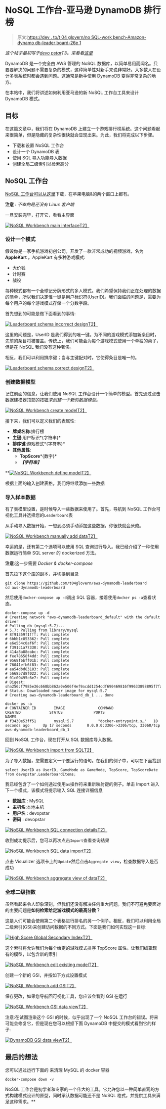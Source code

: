 # NoSQL 工作台-亚马逊 DynamoDB 排行榜

> 原文:[https://dev . to/t 04 glovern/no SQL-work bench-Amazon-dynamo db-leader board-26e 1](https://dev.to/t04glovern/nosql-workbench-amazon-dynamodb-leaderboard-26e1)

*这个帖子最初写于[devo pstar](https://devopstar.com/)T3。来看看[这里](https://devopstar.com/2019/09/22/nosql-workbench-amazon-dynamodb-leaderboard/)*

DynamoDB 是一个完全由 AWS 管理的 NoSQL 数据库，以简单易用而闻名。只要要解决的问题不需要复杂的模式，这种简单性对新手来说非常好。大多数人在设计多表系统时都会遇到问题。这通常是新手使用 DynamoDB 变得非常复杂的地方。

在本帖中，我们将讲述如何利用亚马逊的新 NoSQL 工作台工具来设计 DynamoDB 模式。

## [](#goal)目标

在这篇文章中，我们将在 DynamoDB 上建立一个游戏排行榜系统。这个问题看起来很简单，但是隐藏的复杂性很快就会显现出来。为此，我们将完成以下步骤。

*   下载和设置 NoSQL 工作台
*   设计一个 DynamoDB 表
*   使用 SQL 导入功能导入数据
*   创建全局二级索引以检索高分

## [](#nosql-workbench)NoSQL 工作台

[NoSQL 工作台可以从这里](https://docs.aws.amazon.com/amazondynamodb/latest/developerguide/workbench.settingup.html)下载，在苹果电脑&的两个窗口上都有。

**注意** : *不幸的是还没有 Linux 客户端*

一旦安装完毕，打开它，看看主界面

[![NoSQL Workbench main interface](img/d71b667dd6d159b5a2b20966a36b8356.png)T2】](https://res.cloudinary.com/practicaldev/image/fetch/s--kAPw5LIE--/c_limit%2Cf_auto%2Cfl_progressive%2Cq_auto%2Cw_880/https://raw.githubusercontent.com/t04glovern/aws-dynamodb-leaderboard/master/.blog/img/aws-nosql-workbench-01.png)

### [](#design-a-schema)设计一个模式

假设你是一家手机游戏初创公司，开发了一款非常成功的视频游戏，名为 **AppleKart** 。AppleKart 有多种游戏模式:

*   大价钱
*   计时赛
*   战役

每种模式都有一个全球记分牌形式的多人模式。我们希望保持我们正在处理的数据的简单，所以我们决定惟一键是用户标识符(UserID)。我们面临的问题是，需要为每个用户的每个游戏模式存储一个分数字段。

首先想到的可能是做下面看到的事情:

[![Leaderboard schema incorrect design](img/bb5c45fc251a3db3ed4e1924ec27b632.png)T2】](https://res.cloudinary.com/practicaldev/image/fetch/s--TlXUGCF7--/c_limit%2Cf_auto%2Cfl_progressive%2Cq_auto%2Cw_880/https://raw.githubusercontent.com/t04glovern/aws-dynamodb-leaderboard/master/.blog/img/aws-leaderboard-schema-01.png)

这里的问题是，UserID 是我们得到的唯一键。为不同的游戏模式添加新条目时，先前的条目将被覆盖。传统上，我们可能会为每个游戏模式使用一个单独的桌子，但是在 NoSQL 我们没有这种奢侈。

相反，我们可以利用排序键；当与主键配对时，它使得条目是唯一的。

[![Leaderboard schema correct design](img/9525ee30918a3f4a5e1dfc1e75ffe715.png)T2】](https://res.cloudinary.com/practicaldev/image/fetch/s--Q0_1FaGv--/c_limit%2Cf_auto%2Cfl_progressive%2Cq_auto%2Cw_880/https://raw.githubusercontent.com/t04glovern/aws-dynamodb-leaderboard/master/.blog/img/aws-leaderboard-schema-02.png)

### [](#create-data-model)创建数据模型

记住前面的信息，让我们使用 NoSQL 工作台设计一个简单的模型。首先通过点击数据建模器顶部的按钮*来创建一个新的数据模型。*

[![NoSQL Workbench create model](img/a949d6c7027d619c7a530665cf17a3ef.png)T2】](https://res.cloudinary.com/practicaldev/image/fetch/s--usHvb_Y1--/c_limit%2Cf_auto%2Cfl_progressive%2Cq_auto%2Cw_880/https://raw.githubusercontent.com/t04glovern/aws-dynamodb-leaderboard/master/.blog/img/aws-leaderboard-schema-03.png)

接下来，我们可以定义我们的表属性:

*   **牌桌名称**:排行榜
*   **主键**:用户标识*{字符串}*
*   **排序键**:游戏模式*{字符串}*
*   **其他属性**:
    *   **TopScore***{数字}*
    *   ***【字符串】***

 **[![NoSQL Workbench define model](img/33509c9a00be95b61b036b87efbeac64.png)T2】](https://res.cloudinary.com/practicaldev/image/fetch/s--DZO3Y-75--/c_limit%2Cf_auto%2Cfl_progressive%2Cq_auto%2Cw_880/https://raw.githubusercontent.com/t04glovern/aws-dynamodb-leaderboard/master/.blog/img/aws-leaderboard-schema-04.png)

根据上面的输入创建表格，我们将继续添加一些数据

### [](#importing-sample-data)导入样本数据

有了表模型设置，是时候导入一些数据来使用了。首先，导航到 NoSQL 工作台可视化工具并选择您的`Leaderboard`表

从手动导入数据开始，一想到必须手动添加这些数据，你很快就会厌倦。

[![NoSQL Workbench manually add data](img/680def6892912992a32f863e43233b75.png)T2】](https://res.cloudinary.com/practicaldev/image/fetch/s--lb2CsqIb--/c_limit%2Cf_auto%2Cfl_progressive%2Cq_auto%2Cw_880/https://raw.githubusercontent.com/t04glovern/aws-dynamodb-leaderboard/master/.blog/img/aws-nosql-data-import-01.png)

幸运的是，还有第二个选项可以使用 SQL 查询进行导入。我已经介绍了一种使用数据运行简单 SQL server 的 dockerized 方法。

**注意**:这一步需要 *Docker & docker-compose*

首先拉下这个库的副本，并切换到目录

```
git clone https://github.com/t04glovern/aws-dynamodb-leaderboard
cd aws-dynamodb-leaderboard 
```

然后使用`docker-compose up -d`调出 SQL 容器，接着使用`docker ps -a`查看状态。

```
docker-compose up -d
# Creating network "aws-dynamodb-leaderboard_default" with the default driver
# Pulling db (mysql:5.7)...
# 5.7: Pulling from library/mysql
# 8f91359f1fff: Pull complete
# 6bbb1c853362: Pull complete
# e6e554c0af6f: Pull complete
# f391c1a77330: Pull complete
# 414a8a88eabc: Pull complete
# fee78658f4dd: Pull complete
# 9568f6bff01b: Pull complete
# 76041efb6f83: Pull complete
# ea54dbd83183: Pull complete
# 566857d8f022: Pull complete
# 01c09495c6e7: Pull complete
# Digest: sha256:f7985e36c668bb862a0e506f4ef9acdd1254cdf690469816f99633898895f7fa
# Status: Downloaded newer image for mysql:5.7
# Creating aws-dynamodb-leaderboard_db_1 ... done

docker ps -a
# CONTAINER ID        IMAGE               COMMAND                  CREATED             STATUS              PORTS                               NAMES
# f3430e53ff51        mysql:5.7           "docker-entrypoint.s…"   18 seconds ago      Up 17 seconds       0.0.0.0:3306->3306/tcp, 33060/tcp   aws-dynamodb-leaderboard_db_1 
```

回到 NoSQL 工作台，现在打开从 SQL 数据库导入数据。

[![NoSQL Workbench import from SQL](img/0b976dacdd1859a52dcfdb284fe4ddd1.png)T2】](https://res.cloudinary.com/practicaldev/image/fetch/s--j-NMv15n--/c_limit%2Cf_auto%2Cfl_progressive%2Cq_auto%2Cw_880/https://raw.githubusercontent.com/t04glovern/aws-dynamodb-leaderboard/master/.blog/img/aws-dynamodb-leaderboard-01.png)

为了导入数据，您需要定义一个要运行的语句。在我们的例子中，可以在下面找到

```
select UserID as UserID, GameMode as GameMode, TopScore, TopScoreDate from devopstar.LeaderboardItems; 
```

我已经包含了一个如何通过使用`as`操作符来重新映射键的例子。单击 Import 进入下一个模式，该模式将提示输入 SQL 连接详细信息

*   **数据库** : MySQL
*   **主机名**:本地主机
*   **用户名** : devopstar
*   **密码** : devopstar

[![NoSQL Workbench SQL connection details](img/984418dcd1e1bae8cfb05845b177fd54.png)T2】](https://res.cloudinary.com/practicaldev/image/fetch/s--a1OUjmLe--/c_limit%2Cf_auto%2Cfl_progressive%2Cq_auto%2Cw_880/https://raw.githubusercontent.com/t04glovern/aws-dynamodb-leaderboard/master/.blog/img/aws-dynamodb-leaderboard-02.png)

收到成功提示后，您可以再次点击`Import`查看查询结果

[![NoSQL Workbench SQL data import](img/5956d023e93d464723e977c2b0fb5afc.png)T2】](https://res.cloudinary.com/practicaldev/image/fetch/s--lTYzyiG3--/c_limit%2Cf_auto%2Cfl_progressive%2Cq_auto%2Cw_880/https://raw.githubusercontent.com/t04glovern/aws-dynamodb-leaderboard/master/.blog/img/aws-dynamodb-leaderboard-03.png)

点击 Visualizer 选项卡上的`Update`然后点击`Aggregate view`，检查数据导入是否成功

[![NoSQL Workbench aggregate view of data](img/659a87a30eb60cf709dace1f5600fd88.png)T2】](https://res.cloudinary.com/practicaldev/image/fetch/s--sxUh5qPC--/c_limit%2Cf_auto%2Cfl_progressive%2Cq_auto%2Cw_880/https://raw.githubusercontent.com/t04glovern/aws-dynamodb-leaderboard/master/.blog/img/aws-nosql-data-import-02.png)

### [](#global-secondary-index)全球二级指数

虽然看起来令人印象深刻，但我们还没有解决任何重大问题。我们不可避免要面对的主要问题是**如何检索给定游戏模式的最高分数？**

这是人们可能会使用第二个表格进行排名的另一个例子。相反，我们可以利用全局二级索引(GSI)来创建访问数据的不同方式。下面是我们如何实现这一目标:

[![High Score Global Secondary Index](img/7258e3c0d13d5a0d9404d5fe2c12335f.png)T2】](https://res.cloudinary.com/practicaldev/image/fetch/s--KH3WwILs--/c_limit%2Cf_auto%2Cfl_progressive%2Cq_auto%2Cw_880/https://raw.githubusercontent.com/t04glovern/aws-dynamodb-leaderboard/master/.blog/img/aws-leaderboard-schema-05.png)

这个索引将允许我们为每个给定的游戏模式排序 TopScore 属性。让我们编辑现有的模型，以包含新的索引

[![NoSQL Workbench edit existing model](img/a4c7aed0dbef0111f8b24d21a56eb49d.png)T2】](https://res.cloudinary.com/practicaldev/image/fetch/s--NyEEM2oZ--/c_limit%2Cf_auto%2Cfl_progressive%2Cq_auto%2Cw_880/https://raw.githubusercontent.com/t04glovern/aws-dynamodb-leaderboard/master/.blog/img/aws-dynamodb-leaderboard-04.png)

创建一个新的 GSI，并按如下方式设置模式

[![NoSQL Workbench add GSI](img/26652a98b7b891ba9cd2e2180ee7c42a.png)T2】](https://res.cloudinary.com/practicaldev/image/fetch/s--fxgmhmOb--/c_limit%2Cf_auto%2Cfl_progressive%2Cq_auto%2Cw_880/https://raw.githubusercontent.com/t04glovern/aws-dynamodb-leaderboard/master/.blog/img/aws-dynamodb-leaderboard-05.png)

保存更改，如果您导航回可视化工具，您应该会看到 GSI 在运行

[![NoSQL Workbench GSI data view](img/6f334c792f00483349161ac8f0f03955.png)T2】](https://res.cloudinary.com/practicaldev/image/fetch/s--ZAtq0VcJ--/c_limit%2Cf_auto%2Cfl_progressive%2Cq_auto%2Cw_880/https://raw.githubusercontent.com/t04glovern/aws-dynamodb-leaderboard/master/.blog/img/aws-dynamodb-leaderboard-06.png)

注意:在试图渲染这个 GSI 的时候，似乎出现了一个 NoSQL 工作台的错误。将来可能会修复它，但是现在您可以根据下面 DynamoDB 中提交的模式看到它的样子:

[![DynamoDB GSI data view](img/fcde749cb3b2ef39c89abd4c8be99f2c.png)T2】](https://res.cloudinary.com/practicaldev/image/fetch/s--0cL-IA2j--/c_limit%2Cf_auto%2Cfl_progressive%2Cq_auto%2Cw_880/https://raw.githubusercontent.com/t04glovern/aws-dynamodb-leaderboard/master/.blog/img/aws-dynamodb-leaderboard-07.png)

## [](#final-thoughts)最后的想法

您可以通过运行下面的
来清理 MySQL 的 docker 容器

```
docker-compose down -v 
```

NoSQL 工作台是初学者和专家的一个伟大的工具。它允许您以一种简单直观的方式构建模式设计的原型，同时承认数据可能还不是 NoSQL 格式，并提供工具来满足这种需求。**